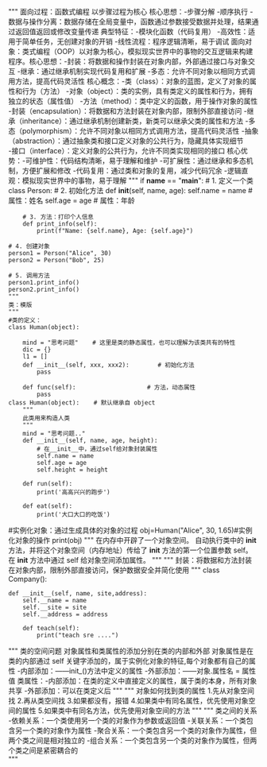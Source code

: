 """
面向过程：函数式编程
 以步骤过程为核心
 核心思想：-步骤分解
-顺序执行
-数据与操作分离：数据存储在全局变量中，函数通过参数接受数据并处理，结果通过返回值返回或修改变量传递
典型特征：-模块化函数（代码复用）
-高效性：适用于简单任务，无创建对象的开销
-线性流程：程序逻辑清晰，易于调试
面向对象：类式编程（OOP）以对象为核心，模拟现实世界中的事物的交互逻辑来构建程序。核心思想：-封装：将数据和操作封装在对象内部，外部通过接口与对象交互
-继承：通过继承机制实现代码复用和扩展
-多态：允许不同对象以相同方式调用方法，提高代码灵活性
核心概念：-类（class）：对象的蓝图，定义了对象的属性和行为（方法）
-对象（object）：类的实例，具有类定义的属性和行为，拥有独立的状态（属性值）
-方法（method）：类中定义的函数，用于操作对象的属性
-封装（encapsulation）：将数据和方法封装在对象内部，限制外部直接访问
-继承（inheritance）：通过继承机制创建新类，新类可以继承父类的属性和方法
-多态（polymorphism）：允许不同对象以相同方式调用方法，提高代码灵活性
-抽象（abstraction）：通过抽象类和接口定义对象的公共行为，隐藏具体实现细节                           
-接口（interface）：定义对象的公共行为，允许不同类实现相同的接口
核心优势：-可维护性：代码结构清晰，易于理解和维护
-可扩展性：通过继承和多态机制，方便扩展和修改
-代码复用：通过类和对象的复用，减少代码冗余
-逻辑直观：模拟现实世界中的事物，易于理解
"""
if __name__ == "__main__":
    # 1. 定义一个类
    class Person:
        # 2. 初始化方法
        def __init__(self, name, age):
            self.name = name  # 属性：姓名
            self.age = age    # 属性：年龄

        # 3. 方法：打印个人信息
        def print_info(self):
            print(f"Name: {self.name}, Age: {self.age}")

    # 4. 创建对象
    person1 = Person("Alice", 30)
    person2 = Person("Bob", 25)

    # 5. 调用方法
    person1.print_info()
    person2.print_info()
    """
    类：模版
    """
    #类的定义：
    class Human(object):

        mind = "思考问题"    # 这里是类的静态属性，也可以理解为该类共有的特性
        dic = {}
        l1 = []
        def __init__(self, xxx, xxx2):        # 初始化方法
            pass

        def func(self):                    # 方法，动态属性
            pass
    class Human(object):    # 默认继承自 object
        """
        此类用来构造人类
        """
        mind = "思考问题.."
        def __init__(self, name, age, height):
            # 在__init__中，通过self给对象封装属性
            self.name = name
            self.age = age
            self.height = height

        def run(self):
            print('高高兴兴的跑步')

        def eat(self):
            print('大口大口的吃饭')
#实例化对象：通过生成具体的对象的过程
obj=Human("Alice", 30, 1.65)#实例化对象的操作
print(obj)
"""
在内存中开辟了一个对象空间。
自动执行类中的 __init__ 方法，并将这个对象空间（内存地址）传给了 __init__ 方法的第一个位置参数 self。
在 __init__ 方法中通过 self 给对象空间添加属性。
"""
"""
封装：将数据和方法封装在对象内部，限制外部直接访问，保护数据安全并简化使用
"""
class Company():

    def __init__(self, name, site,address):
        self.__name = name  
        self.__site = site 
        self.__address = address

        def teach(self):
            print("teach sre ....")
"""
类的空间问题
对象属性和类属性的添加分别在类的内部和外部
对象属性是在类的内部通过 self 关键字添加的，属于实例化对象的特征,每个对象都有自己的属性
-内部添加：——init_()方法中定义的属性
-外部添加：——对象.属性名 = 属性值
类属性：-内部添加：在类的定义中直接定义的属性，属于类的本身，所有对象共享
-外部添加：可以在类定义后
"""
"""
对象如何找到类的属性
1.先从对象空间找
2.再从类空间找
3.如果都没有，报错
4.如果类中有同名属性，优先使用对象空间的属性
5.如果类中有同名方法，优先使用对象空间的方法
"""
"""
类之间的关系
-依赖关系：一个类使用另一个类的对象作为参数或返回值
-关联关系：一个类包含另一个类的对象作为属性
-聚合关系：一个类包含另一个类的对象作为属性，但两个类之间是相对独立的
-组合关系：一个类包含另一个类的对象作为属性，但两个类之间是紧密耦合的                                                                                                                                            
"""

